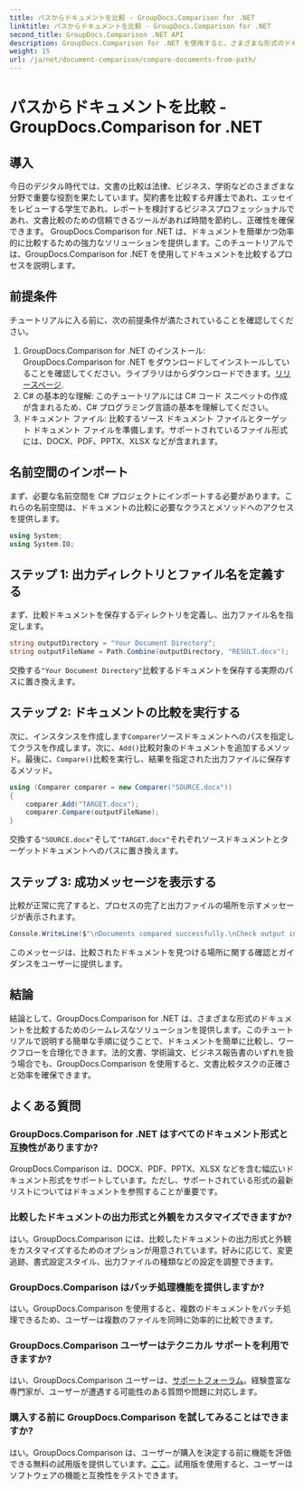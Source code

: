 ```yaml
---
title: パスからドキュメントを比較 - GroupDocs.Comparison for .NET
linktitle: パスからドキュメントを比較 - GroupDocs.Comparison for .NET
second_title: GroupDocs.Comparison .NET API
description: GroupDocs.Comparison for .NET を使用すると、さまざまな形式のドキュメントを簡単に比較できます。時間を節約し、法律、学術、ビジネスのタスクの正確性を確保します。
weight: 15
url: /ja/net/document-comparison/compare-documents-from-path/
---
```


# パスからドキュメントを比較 - GroupDocs.Comparison for .NET

## 導入
今日のデジタル時代では、文書の比較は法律、ビジネス、学術などのさまざまな分野で重要な役割を果たしています。契約書を比較する弁護士であれ、エッセイをレビューする学生であれ、レポートを検討するビジネスプロフェッショナルであれ、文書比較のための信頼できるツールがあれば時間を節約し、正確性を確保できます。 GroupDocs.Comparison for .NET は、ドキュメントを簡単かつ効率的に比較するための強力なソリューションを提供します。このチュートリアルでは、GroupDocs.Comparison for .NET を使用してドキュメントを比較するプロセスを説明します。
## 前提条件
チュートリアルに入る前に、次の前提条件が満たされていることを確認してください。
1. GroupDocs.Comparison for .NET のインストール: GroupDocs.Comparison for .NET をダウンロードしてインストールしていることを確認してください。ライブラリはからダウンロードできます。[リリースページ](https://releases.groupdocs.com/comparison/net/).
2. C# の基本的な理解: このチュートリアルには C# コード スニペットの作成が含まれるため、C# プログラミング言語の基本を理解してください。
3. ドキュメント ファイル: 比較するソース ドキュメント ファイルとターゲット ドキュメント ファイルを準備します。サポートされているファイル形式には、DOCX、PDF、PPTX、XLSX などが含まれます。

## 名前空間のインポート
まず、必要な名前空間を C# プロジェクトにインポートする必要があります。これらの名前空間は、ドキュメントの比較に必要なクラスとメソッドへのアクセスを提供します。
```csharp
using System;
using System.IO;
```
## ステップ 1: 出力ディレクトリとファイル名を定義する
まず、比較ドキュメントを保存するディレクトリを定義し、出力ファイル名を指定します。
```csharp
string outputDirectory = "Your Document Directory";
string outputFileName = Path.Combine(outputDirectory, "RESULT.docx");
```
交換する`"Your Document Directory"`比較するドキュメントを保存する実際のパスに置き換えます。
## ステップ 2: ドキュメントの比較を実行する
次に、インスタンスを作成します`Comparer`ソースドキュメントへのパスを指定してクラスを作成します。次に、`Add()`比較対象のドキュメントを追加するメソッド。最後に、`Compare()`比較を実行し、結果を指定された出力ファイルに保存するメソッド。
```csharp
using (Comparer comparer = new Comparer("SOURCE.docx"))
{
    comparer.Add("TARGET.docx");
    comparer.Compare(outputFileName);
}
```
交換する`"SOURCE.docx"`そして`"TARGET.docx"`それぞれソースドキュメントとターゲットドキュメントへのパスに置き換えます。
## ステップ 3: 成功メッセージを表示する
比較が正常に完了すると、プロセスの完了と出力ファイルの場所を示すメッセージが表示されます。
```csharp
Console.WriteLine($"\nDocuments compared successfully.\nCheck output in {outputDirectory}.");
```
このメッセージは、比較されたドキュメントを見つける場所に関する確認とガイダンスをユーザーに提供します。

## 結論
結論として、GroupDocs.Comparison for .NET は、さまざまな形式のドキュメントを比較するためのシームレスなソリューションを提供します。このチュートリアルで説明する簡単な手順に従うことで、ドキュメントを簡単に比較し、ワークフローを合理化できます。法的文書、学術論文、ビジネス報告書のいずれを扱う場合でも、GroupDocs.Comparison を使用すると、文書比較タスクの正確さと効率を確保できます。
## よくある質問
### GroupDocs.Comparison for .NET はすべてのドキュメント形式と互換性がありますか?
GroupDocs.Comparison は、DOCX、PDF、PPTX、XLSX などを含む幅広いドキュメント形式をサポートしています。ただし、サポートされている形式の最新リストについてはドキュメントを参照することが重要です。
### 比較したドキュメントの出力形式と外観をカスタマイズできますか?
はい。GroupDocs.Comparison には、比較したドキュメントの出力形式と外観をカスタマイズするためのオプションが用意されています。好みに応じて、変更追跡、書式設定スタイル、出力ファイルの種類などの設定を調整できます。
### GroupDocs.Comparison はバッチ処理機能を提供しますか?
はい。GroupDocs.Comparison を使用すると、複数のドキュメントをバッチ処理できるため、ユーザーは複数のファイルを同時に効率的に比較できます。
### GroupDocs.Comparison ユーザーはテクニカル サポートを利用できますか?
はい、GroupDocs.Comparison ユーザーは、[サポートフォーラム](https://forum.groupdocs.com/c/comparison/12)。経験豊富な専門家が、ユーザーが遭遇する可能性のある質問や問題に対応します。
### 購入する前に GroupDocs.Comparison を試してみることはできますか?
はい。GroupDocs.Comparison は、ユーザーが購入を決定する前に機能を評価できる無料の試用版を提供しています。[ここ](https://releases.groupdocs.com/)。試用版を使用すると、ユーザーはソフトウェアの機能と互換性をテストできます。